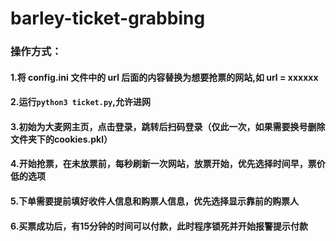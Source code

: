 # barley-ticket-grabbing

### 操作方式：
#### 1.将 config.ini 文件中的 url 后面的内容替换为想要抢票的网站,如 url = xxxxxx

#### 2.运行```python3 ticket.py```,允许进网

#### 3.初始为大麦网主页，点击登录，跳转后扫码登录（仅此一次，如果需要换号删除文件夹下的cookies.pkl）

#### 4.开始抢票，在未放票前，每秒刷新一次网站，放票开始，优先选择时间早，票价低的选项

#### 5.下单需要提前填好收件人信息和购票人信息，优先选择显示靠前的购票人

#### 6.买票成功后，有15分钟的时间可以付款，此时程序锁死并开始报警提示付款
